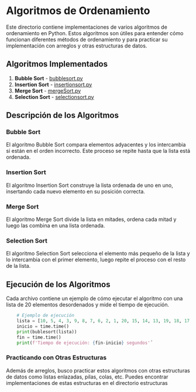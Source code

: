 # Algoritmos de Ordenamiento

Este directorio contiene implementaciones de varios algoritmos de ordenamiento en Python. Estos algoritmos son útiles para entender cómo funcionan diferentes métodos de ordenamiento y para practicar su implementación con arreglos y otras estructuras de datos.

## Algoritmos Implementados

1. **Bubble Sort** - [bubblesort.py](algoritmos/bubblesort.py)
2. **Insertion Sort** - [insertionsort.py](algoritmos/insertionsort.py)
3. **Merge Sort** - [mergeSort.py](algoritmos/mergeSort.py)
4. **Selection Sort** - [selectionsort.py](algoritmos/selectionsort.py)

## Descripción de los Algoritmos

### Bubble Sort
El algoritmo Bubble Sort compara elementos adyacentes y los intercambia si están en el orden incorrecto. Este proceso se repite hasta que la lista está ordenada.

### Insertion Sort
El algoritmo Insertion Sort construye la lista ordenada de uno en uno, insertando cada nuevo elemento en su posición correcta.

### Merge Sort
El algoritmo Merge Sort divide la lista en mitades, ordena cada mitad y luego las combina en una lista ordenada.

### Selection Sort
El algoritmo Selection Sort selecciona el elemento más pequeño de la lista y lo intercambia con el primer elemento, luego repite el proceso con el resto de la lista.

## Ejecución de los Algoritmos
Cada archivo contiene un ejemplo de cómo ejecutar el algoritmo con una lista de 20 elementos desordenados y mide el tiempo de ejecución.

```python
    # Ejemplo de ejecución 
    lista = [10, 5, 4, 3, 9, 8, 7, 6, 2, 1, 20, 15, 14, 13, 19, 18, 17, 16, 12, 11]
    inicio = time.time()
    print(bublesort(lista))
    fin = time.time()
    print(f'Tiempo de ejecución: {fin-inicio} segundos'´
```

### Practicando con Otras Estructuras
Además de arreglos, busco practicar estos algoritmos con otras estructuras de datos como listas enlazadas, pilas, colas, etc. Puedes encontrar implementaciones de estas estructuras en el directorio estructuras